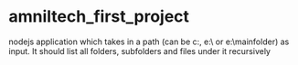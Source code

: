 # amniltech_first_project
 nodejs application which takes in a path (can be c:\, e:\ or e:\mainfolder) as input. It should list all folders, subfolders and files under it recursively
